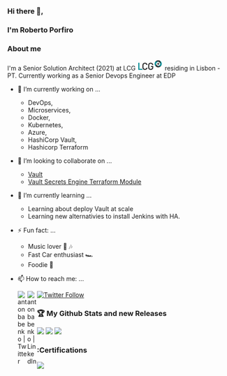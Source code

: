 ### Hi there 👋, 

### I'm Roberto Porfiro

### About me

I'm a Senior Solution Architect (2021) at LCG ![alt text](logolcg-v2.png) residing in Lisbon - PT.
Currently working as a Senior Devops Engineer at EDP  


- 🔭 I’m currently working on ...
	- DevOps,
	- Microservices,
	- Docker,
	- Kubernetes,
	- Azure,
  	- HashiCorp Vault,
  	- Hashicorp Terraform

- 👯 I’m looking to collaborate on ...	
	- [Vault](https://github.com/hashicorp/vault)
	- [Vault Secrets Engine Terraform Module](https://github.com/robertoporfiro/terraform-vault-secrets-engines)

- 🌱 I’m currently learning ...	
	- Learning about deploy Vault at scale
	- Learning new alternativies to install Jenkins with HA.

- ⚡ Fun fact: ...

	- Music lover 🎵 🎶
	- Fast Car enthusiast 🏎
	- Foodie 🍲

- 📫 How to reach me: ...

	[<img align="left" alt="antonbabenko | Twitter" width="22px" src="https://cdn.jsdelivr.net/npm/simple-icons@v3/icons/twitter.svg" />][twitter]
	[<img align="left" alt="antonbabenko | LinkedIn" width="22px" src="https://cdn.jsdelivr.net/npm/simple-icons@v3/icons/linkedin.svg" />][linkedin]

	[twitter]: https://twitter.com/robertoporfiro

	[linkedin]: https://linkedin.com/in/robertoporfiro

	[![Twitter Follow](https://img.shields.io/twitter/follow/robertoporfiro?color=1DA1F2&logo=twitter&style=for-the-badge)](https://twitter.com/intent/follow?original_referer=https%3A%2F%2Fgithub.com%2Frobertoporfiro&screen_name=robertoporfiro)

### :trophy: My Github Stats and new Releases
![](https://github-readme-stats.vercel.app/api?username=robertoporfiro&show_icons=true&count_private=true)
![](https://github-readme-stats.vercel.app/api/top-langs/?username=robertoporfiro&hide=html&layout=compact)
![](https://komarev.com/ghpvc/?username=robertoporfiro&label=PROFILE+VIEWS)

### :Certifications
![](https://www.credly.com/badges/0a0da145-668d-4fef-86ad-b3442d9db826/public_url)



<!--
**robertoporfiro/robertoporfiro** is a ✨ _special_ ✨ repository because its `README.md` (this file) appears on your GitHub profile.

Here are some ideas to get you started:

- 🔭 I’m currently working on ...
- 🌱 I’m currently learning ...
- 👯 I’m looking to collaborate on ...
- 🤔 I’m looking for help with ...
- 💬 Ask me about ...
- 📫 How to reach me: ...
- 😄 Pronouns: ...
- ⚡ Fun fact: ...
-->

